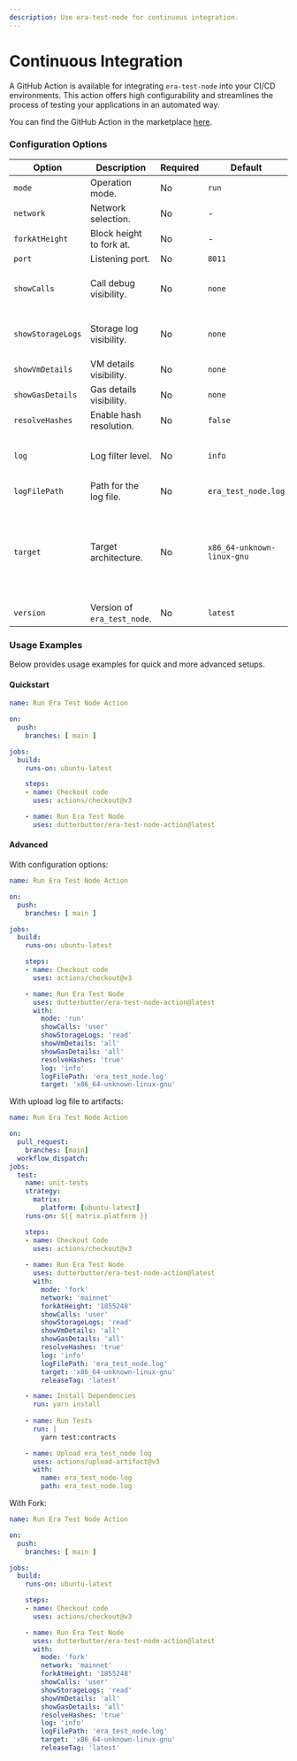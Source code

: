 ```yaml
---
description: Use era-test-node for continuous integration.
---
```


# Continuous Integration

A GitHub Action is available for integrating `era-test-node` into your CI/CD environments. This action offers high configurability and streamlines the process of testing your applications in an automated way.

You can find the GitHub Action in the marketplace [here](https://github.com/marketplace/actions/era-test-node-action).

### Configuration Options

<table><thead><tr><th width="209">Option</th><th>Description</th><th width="101">Required</th><th width="107">Default</th><th>Options</th></tr></thead><tbody><tr><td><code>mode</code></td><td>Operation mode.</td><td>No</td><td><code>run</code></td><td><code>run</code>, <code>fork</code></td></tr><tr><td><code>network</code></td><td>Network selection.</td><td>No</td><td>-</td><td>-</td></tr><tr><td><code>forkAtHeight</code></td><td>Block height to fork at.</td><td>No</td><td>-</td><td>-</td></tr><tr><td><code>port</code></td><td>Listening port.</td><td>No</td><td><code>8011</code></td><td>-</td></tr><tr><td><code>showCalls</code></td><td>Call debug visibility.</td><td>No</td><td><code>none</code></td><td><code>none</code>, <code>user</code>, <code>system</code>, <code>all</code></td></tr><tr><td><code>showStorageLogs</code></td><td>Storage log visibility.</td><td>No</td><td><code>none</code></td><td><code>none</code>, <code>read</code>, <code>write</code>, <code>all</code></td></tr><tr><td><code>showVmDetails</code></td><td>VM details visibility.</td><td>No</td><td><code>none</code></td><td><code>none</code>, <code>all</code></td></tr><tr><td><code>showGasDetails</code></td><td>Gas details visibility.</td><td>No</td><td><code>none</code></td><td><code>none</code>, <code>all</code></td></tr><tr><td><code>resolveHashes</code></td><td>Enable hash resolution.</td><td>No</td><td><code>false</code></td><td>-</td></tr><tr><td><code>log</code></td><td>Log filter level.</td><td>No</td><td><code>info</code></td><td><code>debug</code>, <code>info</code>, <code>warn</code>, <code>error</code></td></tr><tr><td><code>logFilePath</code></td><td>Path for the log file.</td><td>No</td><td><code>era_test_node.log</code></td><td>-</td></tr><tr><td><code>target</code></td><td>Target architecture.</td><td>No</td><td><code>x86_64-unknown-linux-gnu</code></td><td><code>x86_64-unknown-linux-gnu</code>, <code>x86_64-apple-darwin</code>, <code>aarch64-apple-darwin</code></td></tr><tr><td><code>version</code></td><td>Version of <code>era_test_node</code>.</td><td>No</td><td><code>latest</code></td><td>-</td></tr></tbody></table>

### Usage Examples <a href="#user-content--example-usage" id="user-content--example-usage"></a>

Below provides usage examples for quick and more advanced setups.

#### Quickstart <a href="#user-content-quickstart" id="user-content-quickstart"></a>

```yaml
name: Run Era Test Node Action

on:
  push:
    branches: [ main ]

jobs:
  build:
    runs-on: ubuntu-latest

    steps:
    - name: Checkout code
      uses: actions/checkout@v3

    - name: Run Era Test Node
      uses: dutterbutter/era-test-node-action@latest
```

#### Advanced <a href="#user-content-command-options" id="user-content-command-options"></a>

With configuration options:

```yaml
name: Run Era Test Node Action

on:
  push:
    branches: [ main ]

jobs:
  build:
    runs-on: ubuntu-latest

    steps:
    - name: Checkout code
      uses: actions/checkout@v3

    - name: Run Era Test Node
      uses: dutterbutter/era-test-node-action@latest
      with:
        mode: 'run'
        showCalls: 'user'
        showStorageLogs: 'read'
        showVmDetails: 'all'
        showGasDetails: 'all'
        resolveHashes: 'true'
        log: 'info'
        logFilePath: 'era_test_node.log'
        target: 'x86_64-unknown-linux-gnu'
```

With upload log file to artifacts:

```yaml
name: Run Era Test Node Action

on:
  pull_request:
    branches: [main]
  workflow_dispatch:
jobs:
  test:
    name: unit-tests
    strategy:
      matrix:
        platform: [ubuntu-latest]
    runs-on: ${{ matrix.platform }}

    steps:
    - name: Checkout Code
      uses: actions/checkout@v3
    
    - name: Run Era Test Node
      uses: dutterbutter/era-test-node-action@latest
      with:
        mode: 'fork'
        network: 'mainnet'
        forkAtHeight: '1855248'
        showCalls: 'user'
        showStorageLogs: 'read'
        showVmDetails: 'all'
        showGasDetails: 'all'
        resolveHashes: 'true'
        log: 'info'
        logFilePath: 'era_test_node.log'
        target: 'x86_64-unknown-linux-gnu'
        releaseTag: 'latest'

    - name: Install Dependencies
      run: yarn install
    
    - name: Run Tests
      run: |
        yarn test:contracts

    - name: Upload era_test_node log
      uses: actions/upload-artifact@v3
      with:
        name: era_test_node-log
        path: era_test_node.log
```

With Fork:

```yaml
name: Run Era Test Node Action

on:
  push:
    branches: [ main ]

jobs:
  build:
    runs-on: ubuntu-latest

    steps:
    - name: Checkout code
      uses: actions/checkout@v3

    - name: Run Era Test Node
      uses: dutterbutter/era-test-node-action@latest
      with:
        mode: 'fork'
        network: 'mainnet'
        forkAtHeight: '1855248'
        showCalls: 'user'
        showStorageLogs: 'read'
        showVmDetails: 'all'
        showGasDetails: 'all'
        resolveHashes: 'true'
        log: 'info'
        logFilePath: 'era_test_node.log'
        target: 'x86_64-unknown-linux-gnu'
        releaseTag: 'latest'
```

